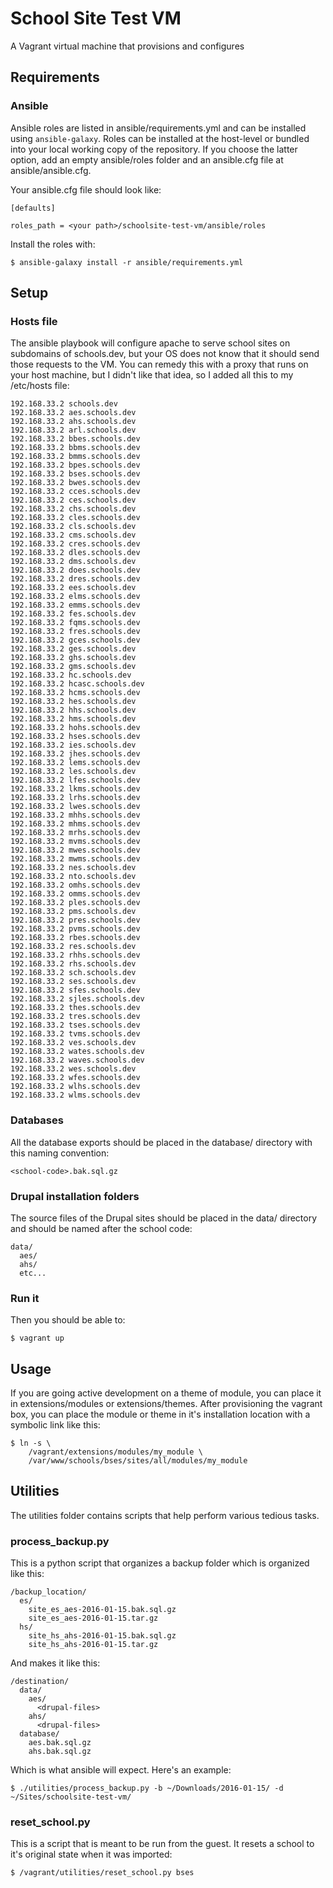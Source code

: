 # School Site Test VM

A Vagrant virtual machine that provisions and configures

## Requirements

### Ansible

Ansible roles are listed in ansible/requirements.yml and can be installed using
`ansible-galaxy`.  Roles can be installed at the host-level or bundled into your
local working copy of the repository. If you choose the latter option, add an
empty ansible/roles folder and an ansible.cfg file at ansible/ansible.cfg.

Your ansible.cfg file should look like:

```
[defaults]

roles_path = <your path>/schoolsite-test-vm/ansible/roles
```

Install the roles with:

```
$ ansible-galaxy install -r ansible/requirements.yml
```

## Setup

### Hosts file

The ansible playbook will configure apache to serve school sites on subdomains
of schools.dev, but your OS does not know that it should send those requests to
the VM. You can remedy this with a proxy that runs on your host machine, but I
didn't like that idea, so I added all this to my /etc/hosts file:

```
192.168.33.2 schools.dev
192.168.33.2 aes.schools.dev
192.168.33.2 ahs.schools.dev
192.168.33.2 arl.schools.dev
192.168.33.2 bbes.schools.dev
192.168.33.2 bbms.schools.dev
192.168.33.2 bmms.schools.dev
192.168.33.2 bpes.schools.dev
192.168.33.2 bses.schools.dev
192.168.33.2 bwes.schools.dev
192.168.33.2 cces.schools.dev
192.168.33.2 ces.schools.dev
192.168.33.2 chs.schools.dev
192.168.33.2 cles.schools.dev
192.168.33.2 cls.schools.dev
192.168.33.2 cms.schools.dev
192.168.33.2 cres.schools.dev
192.168.33.2 dles.schools.dev
192.168.33.2 dms.schools.dev
192.168.33.2 does.schools.dev
192.168.33.2 dres.schools.dev
192.168.33.2 ees.schools.dev
192.168.33.2 elms.schools.dev
192.168.33.2 emms.schools.dev
192.168.33.2 fes.schools.dev
192.168.33.2 fqms.schools.dev
192.168.33.2 fres.schools.dev
192.168.33.2 gces.schools.dev
192.168.33.2 ges.schools.dev
192.168.33.2 ghs.schools.dev
192.168.33.2 gms.schools.dev
192.168.33.2 hc.schools.dev
192.168.33.2 hcasc.schools.dev
192.168.33.2 hcms.schools.dev
192.168.33.2 hes.schools.dev
192.168.33.2 hhs.schools.dev
192.168.33.2 hms.schools.dev
192.168.33.2 hohs.schools.dev
192.168.33.2 hses.schools.dev
192.168.33.2 ies.schools.dev
192.168.33.2 jhes.schools.dev
192.168.33.2 lems.schools.dev
192.168.33.2 les.schools.dev
192.168.33.2 lfes.schools.dev
192.168.33.2 lkms.schools.dev
192.168.33.2 lrhs.schools.dev
192.168.33.2 lwes.schools.dev
192.168.33.2 mhhs.schools.dev
192.168.33.2 mhms.schools.dev
192.168.33.2 mrhs.schools.dev
192.168.33.2 mvms.schools.dev
192.168.33.2 mwes.schools.dev
192.168.33.2 mwms.schools.dev
192.168.33.2 nes.schools.dev
192.168.33.2 nto.schools.dev
192.168.33.2 omhs.schools.dev
192.168.33.2 omms.schools.dev
192.168.33.2 ples.schools.dev
192.168.33.2 pms.schools.dev
192.168.33.2 pres.schools.dev
192.168.33.2 pvms.schools.dev
192.168.33.2 rbes.schools.dev
192.168.33.2 res.schools.dev
192.168.33.2 rhhs.schools.dev
192.168.33.2 rhs.schools.dev
192.168.33.2 sch.schools.dev
192.168.33.2 ses.schools.dev
192.168.33.2 sfes.schools.dev
192.168.33.2 sjles.schools.dev
192.168.33.2 thes.schools.dev
192.168.33.2 tres.schools.dev
192.168.33.2 tses.schools.dev
192.168.33.2 tvms.schools.dev
192.168.33.2 ves.schools.dev
192.168.33.2 wates.schools.dev
192.168.33.2 waves.schools.dev
192.168.33.2 wes.schools.dev
192.168.33.2 wfes.schools.dev
192.168.33.2 wlhs.schools.dev
192.168.33.2 wlms.schools.dev
```

### Databases

All the database exports should be placed in the database/ directory with this
naming convention:

```
<school-code>.bak.sql.gz
```

### Drupal installation folders

The source files of the Drupal sites should be placed in the data/ directory and
should be named after the school code:

```
data/
  aes/
  ahs/
  etc...
```

### Run it

Then you should be able to:

```
$ vagrant up
```

## Usage

If you are going active development on a theme of module, you can place it in
extensions/modules or extensions/themes. After provisioning the vagrant box,
you can place the module or theme in it's installation location with a symbolic
link like this:

```
$ ln -s \
    /vagrant/extensions/modules/my_module \
    /var/www/schools/bses/sites/all/modules/my_module
```

## Utilities

The utilities folder contains scripts that help perform various tedious tasks.

### process_backup.py

This is a python script that organizes a backup folder which is organized like
this:

```
/backup_location/
  es/
    site_es_aes-2016-01-15.bak.sql.gz
    site_es_aes-2016-01-15.tar.gz
  hs/
    site_hs_ahs-2016-01-15.bak.sql.gz
    site_hs_ahs-2016-01-15.tar.gz
```

And makes it like this:

```
/destination/
  data/
    aes/
      <drupal-files>
    ahs/
      <drupal-files>
  database/
    aes.bak.sql.gz
    ahs.bak.sql.gz
```

Which is what ansible will expect. Here's an example:

```
$ ./utilities/process_backup.py -b ~/Downloads/2016-01-15/ -d ~/Sites/schoolsite-test-vm/
```

### reset_school.py

This is a script that is meant to be run from the guest. It resets a school to
it's original state when it was imported:

```
$ /vagrant/utilities/reset_school.py bses
```
